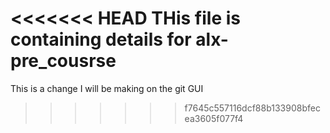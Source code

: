 <<<<<<< HEAD
THis file is containing details for alx-pre_cousrse
=======
This is a change I will be making on the git GUI
>>>>>>> f7645c557116dcf88b133908bfecea3605f077f4
